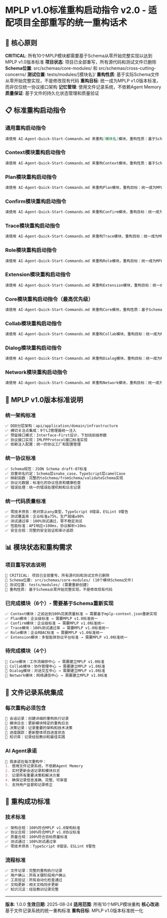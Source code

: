 # MPLP v1.0标准重构启动指令 v2.0 - 适配项目全部重写的统一重构话术

## 🎯 **核心原则**

**CRITICAL**: 所有10个MPLP模块都需要基于Schema从零开始完整实现以达到MPLP v1.0版本标准
**项目状态**: 项目已全部重写，所有源代码和测试文件已删除
**Schema位置**: src/schemas/core-modules/ 和 src/schemas/cross-cutting-concerns/
**测试位置**: tests/modules/[模块名]/
**重构性质**: 基于实际Schema文件从零开始完整实现，不是修改现有代码
**重构目标**: 统一成为MPLP v1.0版本标准，而非仅仅统一协议接口架构
**记忆管理**: 使用文件记录系统，不依赖Agent Memory
**质量保证**: 基于文件的持久化状态管理和质量验证

## 📋 **标准重构启动指令**

### **通用重构启动指令**
```markdown
请使用 AI-Agent-Quick-Start-Commands.md 来重构[模块名]模块，重构性质：基于Schema从零开始完整实现（项目已全部重写），重构目标：统一成为MPLP v1.0版本标准，质量标准：[企业标准75%+/生产就绪90%+]，Schema位置：src/schemas/core-modules/mplp-[模块名].json，测试位置：tests/modules/[模块名]/，当前MPLP项目包含10个模块，需要达到统一的架构标准、代码质量标准和协议标准。
```

### **Context模块重构启动指令**
```markdown
请使用 AI-Agent-Quick-Start-Commands.md 来重构Context模块，重构性质：基于Schema从零开始完整实现（项目已全部重写），重构目标：统一成为MPLP v1.0版本标准，质量标准：生产就绪90%+，Schema位置：src/schemas/core-modules/mplp-context.json，测试位置：tests/modules/context/，Context模块之前已达到100%完美质量标准，本次重构目标是基于实际Schema重新实现并确保符合MPLP v1.0的统一架构标准、协议标准和代码质量标准。
```

### **Plan模块重构启动指令**
```markdown
请使用 AI-Agent-Quick-Start-Commands.md 来重构Plan模块，重构目标：统一成为MPLP v1.0版本标准，质量标准：生产就绪90%+，Plan模块当前已达到企业级标准，本次重构目标是确保符合MPLP v1.0的统一架构标准、协议标准和代码质量标准。
```

### **Confirm模块重构启动指令**
```markdown
请使用 AI-Agent-Quick-Start-Commands.md 来重构Confirm模块，重构目标：统一成为MPLP v1.0版本标准，质量标准：生产就绪90%+，Confirm模块当前已达到企业级标准，本次重构目标是确保符合MPLP v1.0的统一架构标准、协议标准和代码质量标准。
```

### **Trace模块重构启动指令**
```markdown
请使用 AI-Agent-Quick-Start-Commands.md 来重构Trace模块，重构目标：统一成为MPLP v1.0版本标准，质量标准：企业标准75%+，Trace模块当前已达到100%测试通过率（107/107），本次重构目标是确保符合MPLP v1.0的统一架构标准、协议标准和代码质量标准。
```

### **Role模块重构启动指令**
```markdown
请使用 AI-Agent-Quick-Start-Commands.md 来重构Role模块，重构目标：统一成为MPLP v1.0版本标准，质量标准：企业标准75%+，Role模块当前已达到企业RBAC标准（75.31%覆盖率），本次重构目标是确保符合MPLP v1.0的统一架构标准、协议标准和代码质量标准。
```

### **Extension模块重构启动指令**
```markdown
请使用 AI-Agent-Quick-Start-Commands.md 来重构Extension模块，重构目标：统一成为MPLP v1.0版本标准，质量标准：企业标准75%+，Extension模块当前已达到多智能体协议平台标准，本次重构目标是确保符合MPLP v1.0的统一架构标准、协议标准和代码质量标准。
```

### **Core模块重构启动指令（最高优先级）**
```markdown
请使用 AI-Agent-Quick-Start-Commands.md 来重构Core模块，重构性质：基于Schema从零开始完整实现（项目已全部重写），重构目标：统一成为MPLP v1.0版本标准，质量标准：企业标准75%+，Schema位置：src/schemas/core-modules/mplp-core.json，测试位置：tests/modules/core/，Core模块是工作流编排中心和CoreOrchestrator基础设施，本次重构目标是基于实际Schema重新实现并建立完整的MPLP v1.0架构标准、协议标准和代码质量标准。
```

### **Collab模块重构启动指令**
```markdown
请使用 AI-Agent-Quick-Start-Commands.md 来重构Collab模块，重构目标：统一成为MPLP v1.0版本标准，质量标准：企业标准75%+，Collab模块是协作管理中心，本次重构目标是建立完整的MPLP v1.0架构标准、协议标准和代码质量标准。
```

### **Dialog模块重构启动指令**
```markdown
请使用 AI-Agent-Quick-Start-Commands.md 来重构Dialog模块，重构目标：统一成为MPLP v1.0版本标准，质量标准：企业标准75%+，Dialog模块是对话交互中心，本次重构目标是建立完整的MPLP v1.0架构标准、协议标准和代码质量标准。
```

### **Network模块重构启动指令**
```markdown
请使用 AI-Agent-Quick-Start-Commands.md 来重构Network模块，重构目标：统一成为MPLP v1.0版本标准，质量标准：企业标准75%+，Network模块是网络通信中心，本次重构目标是建立完整的MPLP v1.0架构标准、协议标准和代码质量标准。
```

## 🔧 **MPLP v1.0版本标准说明**

### **统一架构标准**
```markdown
✅ DDD分层架构：api/application/domain/infrastructure
✅ 横切关注点集成：9个L3管理器统一注入
✅ 预留接口模式：Interface-First设计，下划线前缀参数
✅ 协议接口实现：IMLPPProtocol接口标准实现
✅ 依赖注入配置：统一的协议工厂和配置管理
```

### **统一协议标准**
```markdown
✅ Schema规范：JSON Schema draft-07标准
✅ 双重命名约定：Schema层snake_case，TypeScript层camelCase
✅ 映射函数：完整的toSchema/fromSchema/validateSchema实现
✅ 协议元数据：标准化的协议信息和健康检查
✅ 错误处理：统一的错误处理机制和日志记录
```

### **统一代码质量标准**
```markdown
✅ 零技术债务：绝对禁止any类型，TypeScript 0错误，ESLint 0警告
✅ 测试覆盖率：企业标准≥75%，生产就绪≥90%
✅ 测试通过率：100%测试通过，零不稳定测试
✅ 性能标准：API响应<100ms，协议解析<10ms
✅ 安全合规：完整的安全验证和审计追踪
```

## 📊 **模块状态和重构需求**

### **项目重写状态说明**
```markdown
🚨 CRITICAL: 项目已全部重写，所有源代码和测试文件已删除
📁 Schema位置: src/schemas/core-modules/ (10个模块Schema文件)
📁 测试位置: tests/modules/ (需要重新创建)
🔄 重构性质: 基于Schema从零开始完整实现，不是修改现有代码
```

### **已完成模块（6个）- 需要基于Schema重新实现**
```markdown
✅ Context模块：之前达到100%完美质量标准 → 需要基于mplp-context.json重新实现
✅ Plan模块：企业级标准 → 需要MPLP v1.0标准统一
✅ Confirm模块：企业级标准 → 需要MPLP v1.0标准统一
✅ Trace模块：100%测试通过率 → 需要MPLP v1.0标准统一
✅ Role模块：企业RBAC标准 → 需要MPLP v1.0标准统一
✅ Extension模块：多智能体协议平台标准 → 需要MPLP v1.0标准统一
```

### **待完成模块（4个）**
```markdown
🔄 Core模块：工作流编排中心 → 需要建立MPLP v1.0标准
🔄 Collab模块：协作管理中心 → 需要建立MPLP v1.0标准
🔄 Dialog模块：对话交互中心 → 需要建立MPLP v1.0标准
🔄 Network模块：网络通信中心 → 需要建立MPLP v1.0标准
```

## 🧠 **文件记录系统集成**

### **每次重构必须包含**
```markdown
📁 会话记录：创建详细的重构执行记录
📁 模块日志：更新模块特定的重构日志
📁 决策记录：记录重要的架构和技术决策
📁 进度跟踪：更新整体项目进度状态
📁 知识库：记录经验教训和最佳实践
```

### **AI Agent承诺**
```markdown
🤖 我承诺在每次重构中：
1. 使用文件记录系统，不依赖Agent Memory
2. 实时更新会话记录和模块日志
3. 记录所有重要决策和解决方案
4. 确保记录信息准确、完整、可审查
5. 支持用户监督和记录修正
```

## 🎯 **重构成功标准**

### **技术标准**
```markdown
✅ 架构合规：100%符合MPLP v1.0架构标准
✅ 协议合规：100%符合MPLP v1.0协议标准
✅ 质量合规：100%符合目标质量标准
✅ 测试通过：100%测试通过率
✅ 零技术债务：TypeScript 0错误，ESLint 0警告
```

### **流程标准**
```markdown
✅ 文件记录：完整的重构执行记录
✅ 用户确认：所有关键阶段用户确认
✅ 工具验证：所有自动化检查通过
✅ 文档更新：相关文档同步更新
✅ 知识沉淀：经验教训记录完整
```

---

**版本**: 1.0.0
**生效日期**: 2025-08-24
**适用范围**: 所有10个MPLP模块重构
**核心改进**: 基于文件记录系统的统一重构标准
**重构目标**: MPLP v1.0版本标准统一化
